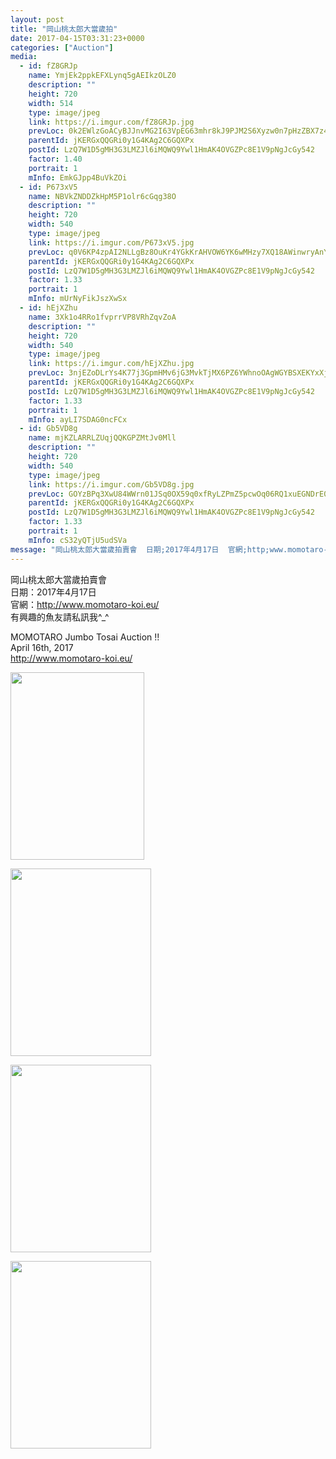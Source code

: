 ```yaml
---
layout: post
title: "岡山桃太郎大當歲拍" 
date: 2017-04-15T03:31:23+0000 
categories: ["Auction"] 
media:
  - id: fZ8GRJp
    name: YmjEk2ppkEFXLynq5gAEIkzOLZ0
    description: ""   
    height: 720
    width: 514
    type: image/jpeg
    link: https://i.imgur.com/fZ8GRJp.jpg
    prevLoc: 0k2EWlzGoACyBJJnvMG2I63VpEG63mhr8kJ9PJM2S6Xyzw0n7pHzZBX7z4z5cmLEXgyRNKUqxL2y4EgXSW17KzRZXvsoAvOLx31vHGqAMRwxQkhKwrRlgBLZU4VlDxvMmvH1w70VBr2zi8jw8JxomOf1gpoQWPnKsAZQoAODWpfKEE8Q9ND0iL143yyZEWSDGgYjWqrvu8Z7OGWR3GSo9RlmMDVPilGPVBqxq4Iq415x5L2QuEMP2AXVNJCgJPQyoxD5c9Q
    parentId: jKERGxQQGRi0y1G4KAg2C6GQXPx
    postId: LzQ7W1D5gMH3G3LMZJl6iMQWQ9Ywl1HmAK4OVGZPc8E1V9pNgJcGy542
    factor: 1.40
    portrait: 1
    mInfo: EmkGJpp4BuVkZOi
  - id: P673xV5
    name: NBVkZNDDZkHpM5P1olr6cGqg38O
    description: ""   
    height: 720
    width: 540
    type: image/jpeg
    link: https://i.imgur.com/P673xV5.jpg
    prevLoc: q0V6KP4zpAI2NLLgBz8OuKr4YGkKrAHVOW6YK6wMHzy7XQ18AWinwryAnYn6h5LO024PMKhyj9MZ6JWAtG6PLpX8AzSvo7NJw0PMFL3E1rQ8YEhOADQAOgNlu197JDLMV8uZ9mpLWkWBHrGkxGnMy0C5LZVlMmxXhKMnrKXGzAFVkkNvjn4zU56KXQQzkvTJQNZKq4Wyt4D4DMwB9Gsn8RkMGRwLCow6J6nLQmuDRymgOR94uOjwpLNp03UXYVZkkDoOu7D
    parentId: jKERGxQQGRi0y1G4KAg2C6GQXPx
    postId: LzQ7W1D5gMH3G3LMZJl6iMQWQ9Ywl1HmAK4OVGZPc8E1V9pNgJcGy542
    factor: 1.33
    portrait: 1
    mInfo: mUrNyFikJszXwSx
  - id: hEjXZhu
    name: 3Xk1o4RRo1fvprrVP8VRhZqvZoA
    description: ""   
    height: 720
    width: 540
    type: image/jpeg
    link: https://i.imgur.com/hEjXZhu.jpg
    prevLoc: 3njEZoDLrYs4K77j3GpmHMv6jG3MvkTjMX6PZ6YWhnoOAgWGYBSXEKYxXjXRIkXVOmMq2rSMXAk8RzG4t3ZKnjG8D1TLABqllGQZU31ORgLKzJHx537vg0DDC7WPvBAY2PF0JE5DomVXtRWLN7rJOOtLxk3MW8P2IBrVpB748vI166o02pQWH0q8XnnV5WHWxoK3ANXpCQ1D0ZEVnxcZv3G72rw3F7P3GQyQWVcoq0g3k9yBtERLWOJ8pZCnGNnVZrxAFjX
    parentId: jKERGxQQGRi0y1G4KAg2C6GQXPx
    postId: LzQ7W1D5gMH3G3LMZJl6iMQWQ9Ywl1HmAK4OVGZPc8E1V9pNgJcGy542
    factor: 1.33
    portrait: 1
    mInfo: ayLI7SDAG0ncFCx
  - id: Gb5VD8g
    name: mjKZLARRLZUqjQQKGPZMtJv0Mll
    description: ""   
    height: 720
    width: 540
    type: image/jpeg
    link: https://i.imgur.com/Gb5VD8g.jpg
    prevLoc: GOYzBPq3XwU84WWrn01JSq0OX59q0xfRyLZPmZ5pcwOq06RQ1xuEGNDrE0EQTXrpRqy1QJFE398Zpq0vSVoPGmQGX1iRrq2g6XpqiN1VYrkzRVco6LY6oQ7kU8lWnEoDWEHZpmB2GyrxcNwBJzYm9jtPDGGAWDrVTO0jxOJ36XIj11A7QXqEhAQx1RRrJNh37yZzwLpyhmrAx7O5jqh4Rwj1zPYPSJ0X16qWYAUQly6AOBW0cBD56Po3q1fMAjMgn3kBTNK
    parentId: jKERGxQQGRi0y1G4KAg2C6GQXPx
    postId: LzQ7W1D5gMH3G3LMZJl6iMQWQ9Ywl1HmAK4OVGZPc8E1V9pNgJcGy542
    factor: 1.33
    portrait: 1
    mInfo: cS32yQTjU5udSVa
message: "岡山桃太郎大當歲拍賣會  日期;2017年4月17日  官網;http;www.momotaro-koi.eu  有興趣的魚友請私訊我_    MOMOTARO Jumbo Tosai Auction !!  April 16th, 2017  http;www.momotaro-koi.eu"
---
```


岡山桃太郎大當歲拍賣會  
日期：2017年4月17日  
官網：http://www.momotaro-koi.eu/  
有興趣的魚友請私訊我^_^  
  
MOMOTARO Jumbo Tosai Auction !!  
April 16th, 2017  
http://www.momotaro-koi.eu/


[//]: #media:  
<a href="https://i.imgur.com/fZ8GRJp.jpg"><img src="https://i.imgur.com/fZ8GRJp.jpg" height="300" width="214" /></a> 
  

<a href="https://i.imgur.com/P673xV5.jpg"><img src="https://i.imgur.com/P673xV5.jpg" height="300" width="225" /></a> 
  

<a href="https://i.imgur.com/hEjXZhu.jpg"><img src="https://i.imgur.com/hEjXZhu.jpg" height="300" width="225" /></a> 
  

<a href="https://i.imgur.com/Gb5VD8g.jpg"><img src="https://i.imgur.com/Gb5VD8g.jpg" height="300" width="225" /></a> 
 
